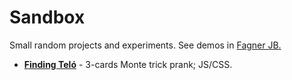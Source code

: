 # Sandbox

Small random projects and experiments.
See demos in [Fagner JB.](https://fagnerjb.com#portfolio)

* **[Finding Teló](https://github.com/FagnerJB/sandbox/tree/master/3cards-prank)** - 3-cards Monte trick prank; JS/CSS.
